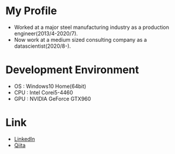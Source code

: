 # My Profile

* Worked at a major steel manufacturing industry as a production engineer(2013/4-2020/7).
* Now work at a medium sized consulting company as a datascientist(2020/8-).

# Development Environment

* OS : Windows10 Home(64bit)
* CPU : Intel Corei5-4460
* GPU : NVIDIA GeForce GTX960

# Link
* [LinkedIn](https://www.linkedin.com/in/takayuki-watanabe-2bb3a6113/)
* [Qiita](https://qiita.com/takanyanta)
